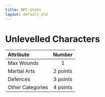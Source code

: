 ```yaml
---
title: NPC Stats
layout: default_old
---
```


# Unlevelled Characters

| Attribute        |  Number  |
|:---------------- |:--------:|
| Max Wounds       |    1     |
| Martial Arts     | 2 points |
| Defences         | 3 points |
| Other Categories | 4 points |
